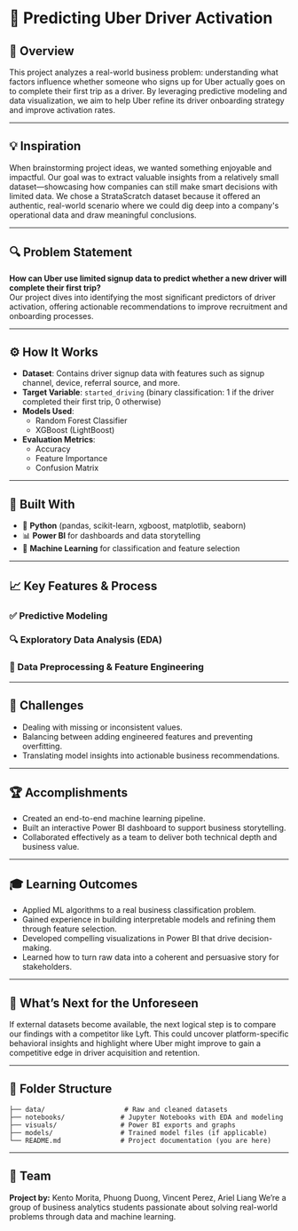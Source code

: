 # 🚗 Predicting Uber Driver Activation 

## 📌 Overview  
This project analyzes a real-world business problem: understanding what factors influence whether someone who signs up for Uber actually goes on to complete their first trip as a driver. By leveraging predictive modeling and data visualization, we aim to help Uber refine its driver onboarding strategy and improve activation rates.

---

## 💡 Inspiration  
When brainstorming project ideas, we wanted something enjoyable and impactful. Our goal was to extract valuable insights from a relatively small dataset—showcasing how companies can still make smart decisions with limited data. We chose a StrataScratch dataset because it offered an authentic, real-world scenario where we could dig deep into a company's operational data and draw meaningful conclusions.

---

## 🔍 Problem Statement  
**How can Uber use limited signup data to predict whether a new driver will complete their first trip?**  
Our project dives into identifying the most significant predictors of driver activation, offering actionable recommendations to improve recruitment and onboarding processes.

---

## ⚙️ How It Works  
- **Dataset**: Contains driver signup data with features such as signup channel, device, referral source, and more.
- **Target Variable**: `started_driving` (binary classification: 1 if the driver completed their first trip, 0 otherwise)
- **Models Used**:
  - Random Forest Classifier
  - XGBoost (LightBoost)
- **Evaluation Metrics**:
  - Accuracy
  - Feature Importance
  - Confusion Matrix

---

## 🔨 Built With  
- 🐍 **Python** (pandas, scikit-learn, xgboost, matplotlib, seaborn)
- 📊 **Power BI** for dashboards and data storytelling
- 🤖 **Machine Learning** for classification and feature selection

---

## 📈 Key Features & Process  

### ✅ Predictive Modeling  

### 🔍 Exploratory Data Analysis (EDA)  

### 🧹 Data Preprocessing & Feature Engineering  

---

## 🚧 Challenges  
- Dealing with missing or inconsistent values.
- Balancing between adding engineered features and preventing overfitting.
- Translating model insights into actionable business recommendations.

---

## 🏆 Accomplishments  
- Created an end-to-end machine learning pipeline.
- Built an interactive Power BI dashboard to support business storytelling.
- Collaborated effectively as a team to deliver both technical depth and business value.

---

## 🎓 Learning Outcomes  
- Applied ML algorithms to a real business classification problem.
- Gained experience in building interpretable models and refining them through feature selection.
- Developed compelling visualizations in Power BI that drive decision-making.
- Learned how to turn raw data into a coherent and persuasive story for stakeholders.

---

## 🔮 What’s Next for the Unforeseen  
If external datasets become available, the next logical step is to compare our findings with a competitor like Lyft. This could uncover platform-specific behavioral insights and highlight where Uber might improve to gain a competitive edge in driver acquisition and retention.

---

## 📂 Folder Structure  
```
├── data/                    # Raw and cleaned datasets
├── notebooks/              # Jupyter Notebooks with EDA and modeling
├── visuals/                # Power BI exports and graphs
├── models/                 # Trained model files (if applicable)
└── README.md               # Project documentation (you are here)
```

---

## 🤝 Team  
**Project by:** Kento Morita, Phuong Duong, Vincent Perez, Ariel Liang
We’re a group of business analytics students passionate about solving real-world problems through data and machine learning.
